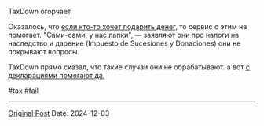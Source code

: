 TaxDown огорчает.

Оказалось, что [если кто-то хочет подарить денег,](2404.md) то сервис с этим не помогает. "Сами-сами, у нас лапки", — заявляют они про налоги на наследство и дарение (Impuesto de Sucesiones y Donaciones) они не покрывают вопросы.

TaxDown прямо сказал, что такие случаи они не обрабатывают. а вот [с декларациями помогают да.](2111.md)

#tax #fail

---
[Original Post](https://t.me/lev2tarragona/2865)
Date: 2024-12-03
